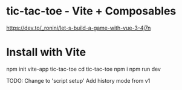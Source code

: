 
# tic-tac-toe - Vite + Composables

https://dev.to/_ronini/let-s-build-a-game-with-vue-3-4j7n

# Install with Vite

npm init vite-app tic-tac-toe 
cd tic-tac-toe
npm i
npm run dev


TODO: 
Change to 'script setup'
Add history mode from v1
